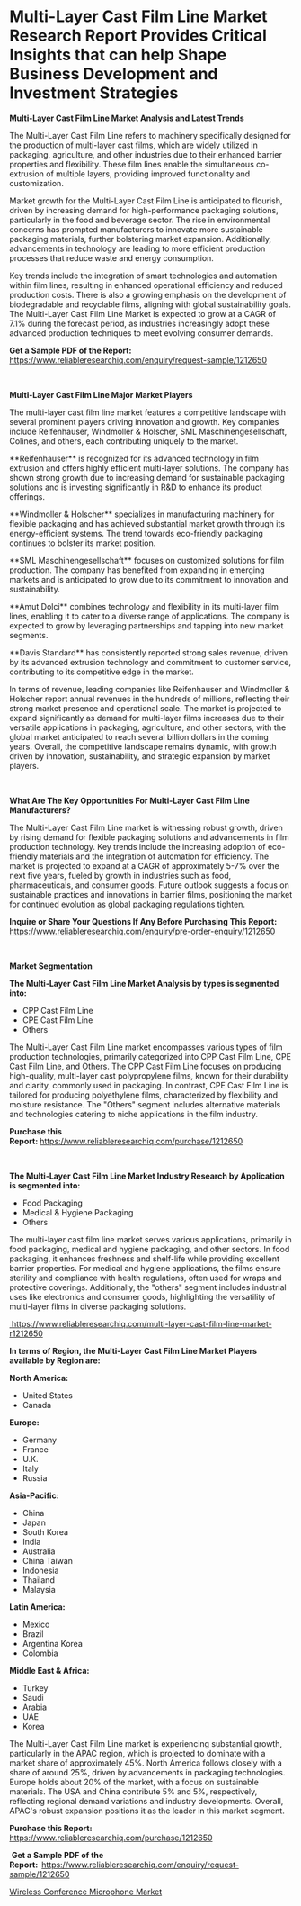 <p><h1>Multi-Layer Cast Film Line Market Research Report Provides Critical Insights that can help Shape Business Development and Investment Strategies</h1></p><p><strong>Multi-Layer Cast Film Line Market Analysis and Latest Trends</strong></p>
<p><p>The Multi-Layer Cast Film Line refers to machinery specifically designed for the production of multi-layer cast films, which are widely utilized in packaging, agriculture, and other industries due to their enhanced barrier properties and flexibility. These film lines enable the simultaneous co-extrusion of multiple layers, providing improved functionality and customization. </p><p>Market growth for the Multi-Layer Cast Film Line is anticipated to flourish, driven by increasing demand for high-performance packaging solutions, particularly in the food and beverage sector. The rise in environmental concerns has prompted manufacturers to innovate more sustainable packaging materials, further bolstering market expansion. Additionally, advancements in technology are leading to more efficient production processes that reduce waste and energy consumption.</p><p>Key trends include the integration of smart technologies and automation within film lines, resulting in enhanced operational efficiency and reduced production costs. There is also a growing emphasis on the development of biodegradable and recyclable films, aligning with global sustainability goals. The Multi-Layer Cast Film Line Market is expected to grow at a CAGR of 7.1% during the forecast period, as industries increasingly adopt these advanced production techniques to meet evolving consumer demands.</p></p>
<p><strong>Get a Sample PDF of the Report:&nbsp;</strong> <a href="https://www.reliableresearchiq.com/enquiry/request-sample/1212650?utm_campaign=3318&utm_medium=2&utm_source=Github&utm_content=ia&utm_term=24032025&utm_id=multi-layer-cast-film-line">https://www.reliableresearchiq.com/enquiry/request-sample/1212650</a></p>
<p>&nbsp;</p>
<p><strong>Multi-Layer Cast Film Line Major Market Players</strong></p>
<p><p>The multi-layer cast film line market features a competitive landscape with several prominent players driving innovation and growth. Key companies include Reifenhauser, Windmoller & Holscher, SML Maschinengesellschaft, Colines, and others, each contributing uniquely to the market.</p><p>**Reifenhauser** is recognized for its advanced technology in film extrusion and offers highly efficient multi-layer solutions. The company has shown strong growth due to increasing demand for sustainable packaging solutions and is investing significantly in R&D to enhance its product offerings.</p><p>**Windmoller & Holscher** specializes in manufacturing machinery for flexible packaging and has achieved substantial market growth through its energy-efficient systems. The trend towards eco-friendly packaging continues to bolster its market position.</p><p>**SML Maschinengesellschaft** focuses on customized solutions for film production. The company has benefited from expanding in emerging markets and is anticipated to grow due to its commitment to innovation and sustainability.</p><p>**Amut Dolci** combines technology and flexibility in its multi-layer film lines, enabling it to cater to a diverse range of applications. The company is expected to grow by leveraging partnerships and tapping into new market segments.</p><p>**Davis Standard** has consistently reported strong sales revenue, driven by its advanced extrusion technology and commitment to customer service, contributing to its competitive edge in the market.</p><p>In terms of revenue, leading companies like Reifenhauser and Windmoller & Holscher report annual revenues in the hundreds of millions, reflecting their strong market presence and operational scale. The market is projected to expand significantly as demand for multi-layer films increases due to their versatile applications in packaging, agriculture, and other sectors, with the global market anticipated to reach several billion dollars in the coming years. Overall, the competitive landscape remains dynamic, with growth driven by innovation, sustainability, and strategic expansion by market players.</p></p>
<p>&nbsp;</p>
<p><strong>What Are The Key Opportunities For Multi-Layer Cast Film Line Manufacturers?</strong></p>
<p><p>The Multi-Layer Cast Film Line market is witnessing robust growth, driven by rising demand for flexible packaging solutions and advancements in film production technology. Key trends include the increasing adoption of eco-friendly materials and the integration of automation for efficiency. The market is projected to expand at a CAGR of approximately 5-7% over the next five years, fueled by growth in industries such as food, pharmaceuticals, and consumer goods. Future outlook suggests a focus on sustainable practices and innovations in barrier films, positioning the market for continued evolution as global packaging regulations tighten.</p></p>
<p><strong>Inquire or Share Your Questions If Any Before Purchasing This Report:</strong> <a href="https://www.reliableresearchiq.com/enquiry/pre-order-enquiry/1212650?utm_campaign=3318&utm_medium=2&utm_source=Github&utm_content=ia&utm_term=24032025&utm_id=multi-layer-cast-film-line">https://www.reliableresearchiq.com/enquiry/pre-order-enquiry/1212650</a></p>
<p>&nbsp;</p>
<p><strong>Market Segmentation</strong></p>
<p><strong>The Multi-Layer Cast Film Line Market Analysis by types is segmented into:</strong></p>
<p><ul><li>CPP Cast Film Line</li><li>CPE Cast Film Line</li><li>Others</li></ul></p>
<p><p>The Multi-Layer Cast Film Line market encompasses various types of film production technologies, primarily categorized into CPP Cast Film Line, CPE Cast Film Line, and Others. The CPP Cast Film Line focuses on producing high-quality, multi-layer cast polypropylene films, known for their durability and clarity, commonly used in packaging. In contrast, CPE Cast Film Line is tailored for producing polyethylene films, characterized by flexibility and moisture resistance. The "Others" segment includes alternative materials and technologies catering to niche applications in the film industry.</p></p>
<p><strong>Purchase this Report:&nbsp;</strong><a href="https://www.reliableresearchiq.com/purchase/1212650?utm_campaign=3318&utm_medium=2&utm_source=Github&utm_content=ia&utm_term=24032025&utm_id=multi-layer-cast-film-line">https://www.reliableresearchiq.com/purchase/1212650</a></p>
<p>&nbsp;</p>
<p><strong>The Multi-Layer Cast Film Line Market Industry Research by Application is segmented into:</strong></p>
<p><ul><li>Food Packaging</li><li>Medical & Hygiene Packaging</li><li>Others</li></ul></p>
<p><p>The multi-layer cast film line market serves various applications, primarily in food packaging, medical and hygiene packaging, and other sectors. In food packaging, it enhances freshness and shelf-life while providing excellent barrier properties. For medical and hygiene applications, the films ensure sterility and compliance with health regulations, often used for wraps and protective coverings. Additionally, the "others" segment includes industrial uses like electronics and consumer goods, highlighting the versatility of multi-layer films in diverse packaging solutions.</p></p>
<p><a href="https://www.reliableresearchiq.com/multi-layer-cast-film-line-market-r1212650?utm_campaign=3318&utm_medium=2&utm_source=Github&utm_content=ia&utm_term=24032025&utm_id=multi-layer-cast-film-line">&nbsp;https://www.reliableresearchiq.com/multi-layer-cast-film-line-market-r1212650</a></p>
<p><strong>In terms of Region, the Multi-Layer Cast Film Line Market Players available by Region are:</strong></p>
<p>
    <p> <strong> North America: </strong>
        <ul>
            <li>United States</li>
            <li>Canada</li>
        </ul>
        </p> 
    <p> <strong> Europe: </strong>
        <ul>
            <li>Germany</li>
            <li>France</li>
            <li>U.K.</li>
            <li>Italy</li>
            <li>Russia</li>
        </ul>
        </p> 
    <p> <strong> Asia-Pacific: </strong>
        <ul>
            <li>China</li>
            <li>Japan</li>
            <li>South Korea</li>
            <li>India</li>
            <li>Australia</li>
            <li>China Taiwan</li>
            <li>Indonesia</li>
            <li>Thailand</li>
            <li>Malaysia</li>
        </ul>
        </p> 
    <p> <strong> Latin America: </strong>
        <ul>
            <li>Mexico</li>
            <li>Brazil</li>
            <li>Argentina Korea</li>
            <li>Colombia</li>
        </ul>
        </p> 
    <p> <strong> Middle East & Africa: </strong>
        <ul>
            <li>Turkey</li>
            <li>Saudi</li>
            <li>Arabia</li>
            <li>UAE</li>
            <li>Korea</li>
        </ul>
    </p>
    </p>
<p><p>The Multi-Layer Cast Film Line market is experiencing substantial growth, particularly in the APAC region, which is projected to dominate with a market share of approximately 45%. North America follows closely with a share of around 25%, driven by advancements in packaging technologies. Europe holds about 20% of the market, with a focus on sustainable materials. The USA and China contribute 5% and 5%, respectively, reflecting regional demand variations and industry developments. Overall, APAC's robust expansion positions it as the leader in this market segment.</p></p>
<p><strong>Purchase this Report: </strong><a href="https://www.reliableresearchiq.com/purchase/1212650?utm_campaign=3318&utm_medium=2&utm_source=Github&utm_content=ia&utm_term=24032025&utm_id=multi-layer-cast-film-line">https://www.reliableresearchiq.com/purchase/1212650</a></p>
<p>&nbsp;<strong>Get a Sample PDF of the Report:&nbsp;&nbsp;</strong><a href="https://www.reliableresearchiq.com/enquiry/request-sample/1212650?utm_campaign=3318&utm_medium=2&utm_source=Github&utm_content=ia&utm_term=24032025&utm_id=multi-layer-cast-film-line">https://www.reliableresearchiq.com/enquiry/request-sample/1212650</a></p>
<p><strong></strong></p>
<p><p><a href="https://github.com/payareganiou/Market-Research-Report-List-1/blob/main/wireless-conference-microphone-market.md?utm_campaign=3318&utm_medium=2&utm_source=Github&utm_content=ia&utm_term=24032025&utm_id=multi-layer-cast-film-line">Wireless Conference Microphone Market</a></p></p>